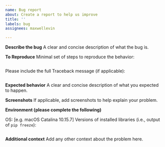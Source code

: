 ```yaml
---
name: Bug report
about: Create a report to help us improve
title: ''
labels: bug
assignees: maxwellevin

---
```


**Describe the bug**
A clear and concise description of what the bug is.

**To Reproduce**
Minimal set of steps to reproduce the behavior:
```

```

Please include the full Traceback message (if applicable):
```

```

**Expected behavior**
A clear and concise description of what you expected to happen.

**Screenshots**
If applicable, add screenshots to help explain your problem.

**Environment (please complete the following)** 

OS: [e.g. macOS Catalina 10.15.7] 
Versions of installed libraries (i.e., output of `pip freeze`):
```

```


**Additional context**
Add any other context about the problem here.
